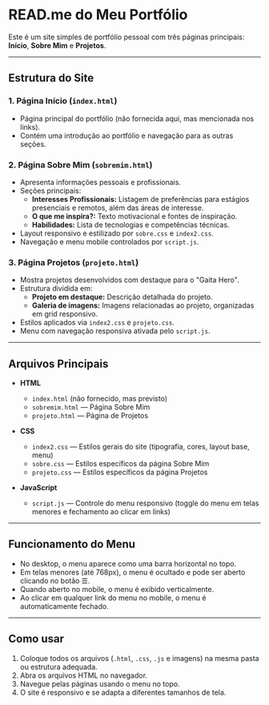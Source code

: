 # READ.me do Meu Portfólio

Este é um site simples de portfólio pessoal com três páginas principais: **Início**, **Sobre Mim** e **Projetos**.

---

## Estrutura do Site

### 1. Página Início (`index.html`)
- Página principal do portfólio (não fornecida aqui, mas mencionada nos links).
- Contém uma introdução ao portfólio e navegação para as outras seções.

### 2. Página Sobre Mim (`sobremim.html`)
- Apresenta informações pessoais e profissionais.
- Seções principais:
  - **Interesses Profissionais:** Listagem de preferências para estágios presenciais e remotos, além das áreas de interesse.
  - **O que me inspira?:** Texto motivacional e fontes de inspiração.
  - **Habilidades:** Lista de tecnologias e competências técnicas.
- Layout responsivo e estilizado por `sobre.css` e `index2.css`.
- Navegação e menu mobile controlados por `script.js`.

### 3. Página Projetos (`projeto.html`)
- Mostra projetos desenvolvidos com destaque para o "Gaita Hero".
- Estrutura dividida em:
  - **Projeto em destaque:** Descrição detalhada do projeto.
  - **Galeria de imagens:** Imagens relacionadas ao projeto, organizadas em grid responsivo.
- Estilos aplicados via `index2.css` e `projeto.css`.
- Menu com navegação responsiva ativada pelo `script.js`.

---

## Arquivos Principais

- **HTML**
  - `index.html` (não fornecido, mas previsto)
  - `sobremim.html` — Página Sobre Mim
  - `projeto.html` — Página de Projetos

- **CSS**
  - `index2.css` — Estilos gerais do site (tipografia, cores, layout base, menu)
  - `sobre.css` — Estilos específicos da página Sobre Mim
  - `projeto.css` — Estilos específicos da página Projetos

- **JavaScript**
  - `script.js` — Controle do menu responsivo (toggle do menu em telas menores e fechamento ao clicar em links)

---

## Funcionamento do Menu

- No desktop, o menu aparece como uma barra horizontal no topo.
- Em telas menores (até 768px), o menu é ocultado e pode ser aberto clicando no botão ☰.
- Quando aberto no mobile, o menu é exibido verticalmente.
- Ao clicar em qualquer link do menu no mobile, o menu é automaticamente fechado.

---

## Como usar

1. Coloque todos os arquivos (`.html`, `.css`, `.js` e imagens) na mesma pasta ou estrutura adequada.
2. Abra os arquivos HTML no navegador.
3. Navegue pelas páginas usando o menu no topo.
4. O site é responsivo e se adapta a diferentes tamanhos de tela.
